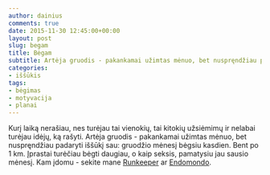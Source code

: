 ```yaml
---
author: dainius
comments: true
date: 2015-11-30 12:45:00+00:00
layout: post
slug: begam
title: Bėgam
subtitle: Artėja gruodis - pakankamai užimtas mėnuo, bet nuspręndžiau padaryti iššūkį sau: gruodžio mėnesį bėgsiu kasdien.
categories:
- iššūkis
tags:
- bėgimas
- motyvacija
- planai
---
```


Kurį laiką nerašiau, nes turėjau tai vienokių, tai kitokių užsiėmimų ir nelabai turėjau idėjų, ką rašyti. Artėja gruodis - pakankamai užimtas mėnuo, bet nuspręndžiau padaryti iššūkį sau: gruodžio mėnesį bėgsiu kasdien. Bent po 1 km. Įprastai turėčiau bėgti daugiau, o kaip seksis, pamatysiu jau sausio mėnesį. Kam įdomu - sekite mane [Runkeeper](https://runkeeper.com/user/dainiust/profile) ar [Endomondo](https://www.endomondo.com/profile/6418905).
